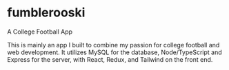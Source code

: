 # fumblerooski
A College Football App


This is mainly an app I built to combine my passion for college football and web development. 
It utilizes MySQL for the database, Node/TypeScript and Express for the server, with React, Redux, and Tailwind on the front end.
